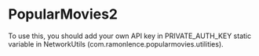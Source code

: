 # PopularMovies2
To use this, you should add your own API key in PRIVATE_AUTH_KEY static variable in NetworkUtils (com.ramonlence.popularmovies.utilities).

